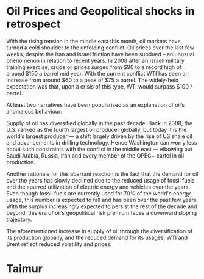 
# Oil Prices and Geopolitical shocks in retrospect

With the rising tension in the middle east this month, oil markets have turned a cold shoulder to the unfolding conflict. Oil prices over the last few weeks, despite the Iran and Israel friction have been subdued – an unusual phenomenon in relation to recent years. In 2008 after an Israeli military training exercise, crude oil prices surged from $90 to a record high of around $150 a barrel mid year. With the current conflict WTI has seen an increase from around $60 to a peak of $75 a barrel. The widely-held expectation was that, upon a crisis of this type, WTI would surpass $100 / barrel.

At least two narratives have been popularised as an explanation of oil’s anomalous behaviour:

Supply of oil has diversified globally in the past decade. Back in 2008, the U.S. ranked as the fourth largest oil producer globally, but today it is the world’s largest producer — a shift largely driven by the rise of US shale oil and advancements in drilling technology. Hence Washington can worry less about such constraints with the conflict in the middle east — elbowing out Saudi Arabia, Russia, Iran and every member of the OPEC+ cartel in oil production. 

Another rationale for this aberrant reaction is the fact that the demand for oil over the years has slowly declined due to the reduced usage of fossil fuels and the spurred utilization of electric energy and vehicles over the years. Even though fossil fuels are currently used for 70% of the world's energy usage, this number is expected to fall and has been over the past few years. With the surplus increasingly expected to persist the rest of the decade and beyond, this era of oil’s geopolitical risk premium faces a downward sloping trajectory. 

The aforementioned increase in supply of oil through the diversification of its production globally, and the reduced demand for its usages, WTI and Brent reflect reduced volatility and prices. 

# Taimur
